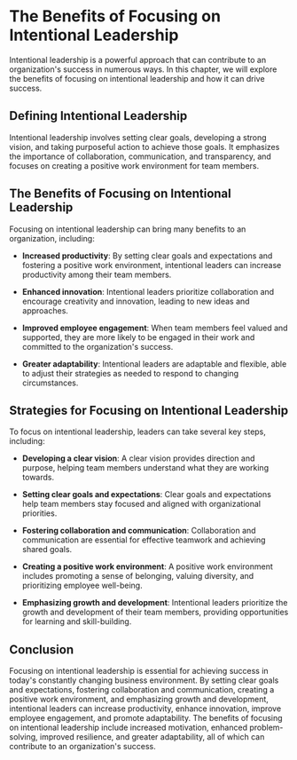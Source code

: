 The Benefits of Focusing on Intentional Leadership
================================================================================================================

Intentional leadership is a powerful approach that can contribute to an organization's success in numerous ways. In this chapter, we will explore the benefits of focusing on intentional leadership and how it can drive success.

Defining Intentional Leadership
-------------------------------

Intentional leadership involves setting clear goals, developing a strong vision, and taking purposeful action to achieve those goals. It emphasizes the importance of collaboration, communication, and transparency, and focuses on creating a positive work environment for team members.

The Benefits of Focusing on Intentional Leadership
--------------------------------------------------

Focusing on intentional leadership can bring many benefits to an organization, including:

* **Increased productivity**: By setting clear goals and expectations and fostering a positive work environment, intentional leaders can increase productivity among their team members.

* **Enhanced innovation**: Intentional leaders prioritize collaboration and encourage creativity and innovation, leading to new ideas and approaches.

* **Improved employee engagement**: When team members feel valued and supported, they are more likely to be engaged in their work and committed to the organization's success.

* **Greater adaptability**: Intentional leaders are adaptable and flexible, able to adjust their strategies as needed to respond to changing circumstances.

Strategies for Focusing on Intentional Leadership
-------------------------------------------------

To focus on intentional leadership, leaders can take several key steps, including:

* **Developing a clear vision**: A clear vision provides direction and purpose, helping team members understand what they are working towards.

* **Setting clear goals and expectations**: Clear goals and expectations help team members stay focused and aligned with organizational priorities.

* **Fostering collaboration and communication**: Collaboration and communication are essential for effective teamwork and achieving shared goals.

* **Creating a positive work environment**: A positive work environment includes promoting a sense of belonging, valuing diversity, and prioritizing employee well-being.

* **Emphasizing growth and development**: Intentional leaders prioritize the growth and development of their team members, providing opportunities for learning and skill-building.

Conclusion
----------

Focusing on intentional leadership is essential for achieving success in today's constantly changing business environment. By setting clear goals and expectations, fostering collaboration and communication, creating a positive work environment, and emphasizing growth and development, intentional leaders can increase productivity, enhance innovation, improve employee engagement, and promote adaptability. The benefits of focusing on intentional leadership include increased motivation, enhanced problem-solving, improved resilience, and greater adaptability, all of which can contribute to an organization's success.
